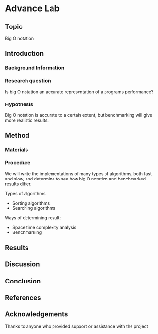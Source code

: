 # Advance Lab

## Topic

Big O notation

## Introduction

### Background Information

### Research question

Is big O notation an accurate representation of a programs performance?

### Hypothesis

Big O notation is accurate to a certain extent, but benchmarking will give more realistic results.

## Method

### Materials

### Procedure

We will write the implementations of many types of algorithms, both fast and slow, and determine to see how big O notation and benchmarked results differ.

Types of algorithms
* Sorting algorithms
* Searching algorithms

Ways of determining result:
* Space time complexity analysis
* Benchmarking

## Results

[Insert graphs here]: #

[Analysis of data]: #

## Discussion

[Explanation of how the results support or refute the hypothesis]: #

[Comparison of the results to previous research]: #

[Discussion of the limitations of the study and suggestions for further research]: #

## Conclusion

[Summary of the findings]: #

[Discussion of the significance of the results]: #

## References

## Acknowledgements

Thanks to anyone who provided support or assistance with the project

